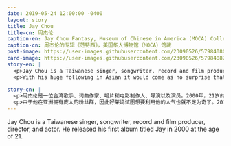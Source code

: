 ```yaml
---
date: 2019-05-24 12:00:00 -0400
layout: story
title: Jay Chou
title-cn: 周杰伦
caption-en: Jay Chou Fantasy, Museum of Chinese in America (MOCA) Collection
caption-cn: 周杰伦的专辑《范特西》，美国华人博物馆（MOCA）馆藏
post-image: https://user-images.githubusercontent.com/23090526/57984080-f25bec80-7a25-11e9-85ad-5c18b6efc1ae.jpg
card-image: https://user-images.githubusercontent.com/23090526/57984082-f38d1980-7a25-11e9-9989-6c0762fb8864.jpg
story-en: |
  <p>Jay Chou is a Taiwanese singer, songwriter, record and film producer, director, and actor. He released his first album titled Jay in 2000 at the age of 21. While the album was well received it wasn’t until a year later when he released his sophomore album “Fantasy,” that he became a bona fide star. At the time, his music was dramatically different than the other types of mainstream mandarin pop; including themes and his vocal delivery. To date he has released 14 albums.</p>
  <p>With his huge following in Asian it would come as no surprise that Hollywood would try to tap into his popularity. Chou would make his Hollywood debut in 2011 in the modern day remake of “The Green Hornet,” where he played Kato (a role formerly played by Bruce Lee in the 1960s Television iteration) costarring alongside Seth Rogan’s Green Hornet. The movie was panned by critics but ultimately made a profit. While Chou has never been tapped to play another major role, he has made in appearance in 2016’s “Now You See Me 2.”</p>

story-cn: |
  <p>周杰伦是一位台湾歌手、词曲作家、唱片和电影制作人、导演以及演员。2000年，21岁的周杰伦发行了自己的第一张专辑《Jay》。尽管这张专辑很受欢迎，但直到一年后，他才发行了他的第二张专辑《范特西》，从此真正成为了一个明星。那个时候，他的音乐和其他主流华语流行音乐截然不同，包括音乐主题和他的声音表达。到目前为止，他已经发行了14张专辑。</p>
  <p>由于他在亚洲拥有庞大的粉丝群，因此好莱坞试图想要利用他的人气也就不足为奇了。2011年，周杰伦在《青蜂侠》（The Green Hornet）的现代翻拍版中首次亮相好莱坞，他在片中饰演加藤（李小龙在上世纪60年代的电视剧中曾饰演过这个角色），与青蜂侠扮演者塞斯罗根（Seth Rogan）联袂主演。虽然这部电影受到了评论家的严厉批评，但最终还是盈利了。随后周杰伦出演了2016年的电影《惊天魔盗团2》，尽管他不再担任重要角色。</p>
---
```


Jay Chou is a Taiwanese singer, songwriter, record and film producer, director, and actor. He released his first album titled Jay in 2000 at the age of 21.
